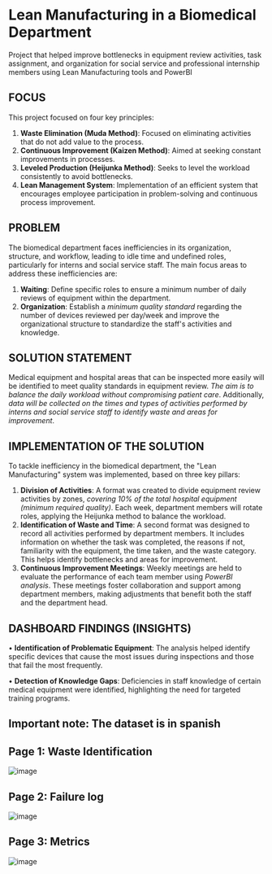 # Lean Manufacturing in a Biomedical Department
Project that helped improve bottlenecks in equipment review activities, task assignment, and organization for social service and professional internship members using Lean Manufacturing tools and PowerBI

## FOCUS
This project focused on four key principles:
1.	**Waste Elimination (Muda Method)**: Focused on eliminating activities that do not add value to the process.
2.	**Continuous Improvement (Kaizen Method)**: Aimed at seeking constant improvements in processes.
3.	**Leveled Production (Heijunka Method)**: Seeks to level the workload consistently to avoid bottlenecks.
4.	**Lean Management System**: Implementation of an efficient system that encourages employee participation in problem-solving and continuous process improvement.

## PROBLEM
The biomedical department faces inefficiencies in its organization, structure, and workflow, leading to idle time and undefined roles, particularly for interns and social service staff.
The main focus areas to address these inefficiencies are:
1.	**Waiting**: Define specific roles to ensure a minimum number of daily reviews of equipment within the department.
2.	**Organization**: Establish a _minimum quality standard_ regarding the number of devices reviewed per day/week and improve the organizational structure to standardize the staff's activities and knowledge.

## SOLUTION STATEMENT
Medical equipment and hospital areas that can be inspected more easily will be identified to meet quality standards in equipment review. _The aim is to balance the daily workload without compromising patient care_. Additionally, _data will be collected on the times and types of activities performed by interns and social service staff to identify waste and areas for improvement_.

## IMPLEMENTATION OF THE SOLUTION
To tackle inefficiency in the biomedical department, the "Lean Manufacturing" system was implemented, based on three key pillars:
1.	**Division of Activities**: A format was created to divide equipment review activities by zones, _covering 10% of the total hospital equipment (minimum required quality)_. Each week, department members will rotate roles, applying the Heijunka method to balance the workload.
2.	**Identification of Waste and Time**: A second format was designed to record all activities performed by department members. It includes information on whether the task was completed, the reasons if not, familiarity with the equipment, the time taken, and the waste category. This helps identify bottlenecks and areas for improvement.
3.	**Continuous Improvement Meetings**: Weekly meetings are held to evaluate the performance of each team member using _PowerBI analysis_. These meetings foster collaboration and support among department members, making adjustments that benefit both the staff and the department head.

## DASHBOARD FINDINGS (INSIGHTS)
•	**Identification of Problematic Equipment**: The analysis helped identify specific devices that cause the most issues during inspections and those that fail the most frequently.

•	**Detection of Knowledge Gaps**: Deficiencies in staff knowledge of certain medical equipment were identified, highlighting the need for targeted training programs.

## **Important note: The dataset is in spanish**

## Page 1: Waste Identification
![image](https://github.com/user-attachments/assets/000b3891-837a-457d-b64e-9db3dd7d86ef)

## Page 2: Failure log
![image](https://github.com/user-attachments/assets/c9e4ed7d-a0b5-4088-9ac3-ac8cfbd2f6f6)

## Page 3: Metrics
![image](https://github.com/user-attachments/assets/d3d86977-0d57-4cd0-b926-b161616d9748)




